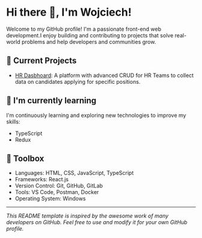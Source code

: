 # Hi there 👋, I'm Wojciech!



Welcome to my GitHub profile! I'm a passionate front-end web development.I enjoy building and contributing to projects that solve real-world problems and help developers and communities grow.

## 🔭 Current Projects

- [HR Dasbhoard](https://github.com/Wojciech-Jezierski/HR-Dashboard): A platform with advanced CRUD for HR Teams to collect data on candidates applying for specific positions.

## 🌱 I'm currently learning

I'm continuously learning and exploring new technologies to improve my skills:

- TypeScript
- Redux

## 🧰 Toolbox

- Languages: HTML, CSS, JavaScript, TypeScript
- Frameworks: React.js
- Version Control: Git, GitHub, GitLab
- Tools: VS Code, Postman, Docker
- Operating System: Windows

---

_This README template is inspired by the awesome work of many developers on GitHub. Feel free to use and modify it for your own GitHub profile._
